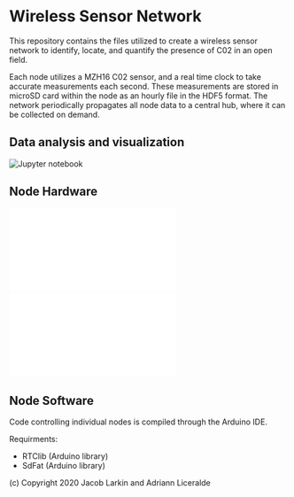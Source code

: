 # Wireless Sensor Network

This repository contains the files utilized to create a wireless sensor network to identify, locate, and quantify the presence of C02 in an open field.

Each node utilizes a MZH16 C02 sensor, and a real time clock to take accurate measurements each second. These measurements are stored in microSD card within the node as an hourly file in the HDF5 format. The network periodically propagates all node data to a central hub, where it can be collected on demand.

## Data analysis and visualization
![Jupyter notebook](Notebook.ipynb)  

## Node Hardware
![Sensor node schematic](Node/Node_sch.pdf)  
![Sensor node PCB layout](Node/Node_brd.pdf)

## Node Software
Code controlling individual nodes is compiled through the Arduino IDE.

Requirments:
 - RTClib (Arduino library)  
 - SdFat (Arduino library)

(c) Copyright 2020 Jacob Larkin and Adriann Liceralde

